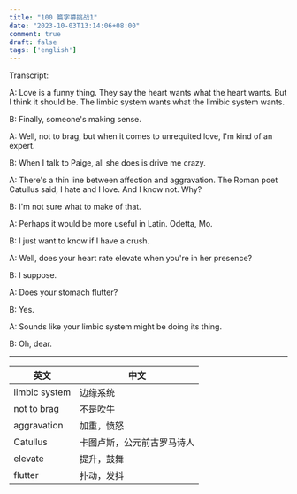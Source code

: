```yaml
---
title: "100 篇字幕挑战1"
date: "2023-10-03T13:14:06+08:00"
comment: true
draft: false
tags: ['english']
---
```


Transcript:

A: Love is a funny thing. They say the heart wants what the heart wants. But I think it should be. The limbic system wants what the limibic system wants.

B: Finally, someone's making sense.

A: Well, not to brag, but when it comes to unrequited love, I'm kind of an expert.

B: When I talk to Paige, all she does is drive me crazy.

A: There's a thin line between affection and aggravation. The Roman poet Catullus said, I hate and I love. And I know not. Why?

B: I'm not sure what to make of that.

A: Perhaps it would be more useful in Latin. Odetta, Mo.

B: I just want to know if I have a crush.

A: Well, does your heart rate elevate when you're in her presence?

B: I suppose. 

A: Does your stomach flutter?

B: Yes.

A: Sounds like your limbic system might be doing its thing.

B: Oh, dear.

----

英文             | 中文
---------------- | ----------------------
limbic system    | 边缘系统
not to brag      | 不是吹牛
aggravation      | 加重，愤怒
Catullus         | 卡图卢斯，公元前古罗马诗人
elevate          | 提升，鼓舞
flutter          | 扑动，发抖
